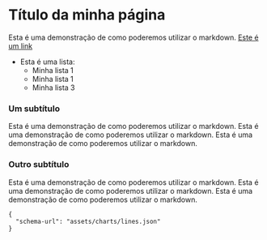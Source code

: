 # Título da minha página

Esta é uma demonstração de como poderemos utilizar o markdown.
[Este é um link](google.com)

- Esta é uma lista:
	- Minha lista 1
	- Minha lista 1
	- Minha lista 3


### Um subtítulo

Esta é uma demonstração de como poderemos utilizar o markdown.
Esta é uma demonstração de como poderemos utilizar o markdown.
Esta é uma demonstração de como poderemos utilizar o markdown.

### Outro subtítulo

Esta é uma demonstração de como poderemos utilizar o markdown.
Esta é uma demonstração de como poderemos utilizar o markdown.
Esta é uma demonstração de como poderemos utilizar o markdown.

```vegalite
{
  "schema-url": "assets/charts/lines.json"
}
```